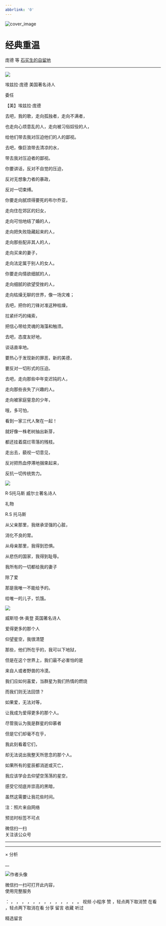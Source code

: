 ```yaml
---
abbrlink: '0'
---
```

![cover_image](https://mmbiz.qpic.cn/sz_mmbiz_jpg/hVNLue76EhibtZ2YzS7dT4FQ1nBSIEnoaJnQoicD1bMABu9je1IhDPkXLfdULceeby94QYM5iaI8nel5fn5UWHQbQ/0?wx_fmt=jpeg)

#  经典重温

庞德 等  [ 石买生的自留地 ](javascript:void\(0\);)

__ _ _ _ _

![](https://mmbiz.qpic.cn/sz_mmbiz_jpg/hVNLue76EhibtZ2YzS7dT4FQ1nBSIEnoafmm2lwUpEpzq9kk1ENBJO8iczib39icWIjSPcsyq2Exia5fiadlngS5EQcg/640?wx_fmt=jpeg)

埃兹拉·庞德 美国著名诗人

  

委任

【美】埃兹拉·庞德

去吧，我的歌，走向孤独者，走向不满者，

也走向心烦意乱的人，走向被习俗奴役的人，

给他们带去我对压迫他们的人的鄙视。

去吧，像巨浪带去清凉的水，

带去我对压迫者的鄙视。

你要讲话，反对不自觉的压迫，

反对无想象力者的暴政，

反对一切束缚。

你要走向腻烦得要死的布尔乔亚，

走向住在郊区的妇女，

走向可怕地结了婚的人，

走向把失败隐藏起来的人，

走向那些配非其人的人，

走向买来的妻子，

走向法定属于别人的女人。

你要走向情欲细腻的人，

走向细腻的欲望受挫的人，

走向枯燥无聊的世界，像一场灾难；

去吧，把你的刀锋对准这种枯燥，

拉紧纤巧的绳索，

把信心带给灵魂的海藻和触须。

去吧，态度友好地，

谈话直率地。

要热心于发现新的罪恶，新的美德，

要反对一切形式的压迫。

去吧，走向那些中年变迟钝的人，

走向那些丧失了兴趣的人。

走向被家庭窒息的少年，

哦，多可怕，

看到一家三代人聚在一起！

就好像一株老树抽出新芽，

都还挂着腐烂零落的残枝。

走出去，藐视一切意见，

反对把热血停滞地捆束起来，

反抗一切传统势力。

![](https://mmbiz.qpic.cn/sz_mmbiz_jpg/hVNLue76EhibtZ2YzS7dT4FQ1nBSIEnoaGHny4OicMdx9vFWzlO5uAdPRC9My8xF8XnaSNPrBfzPfF9tDlnWzFlQ/640?wx_fmt=jpeg)

R·S托马斯 威尔士著名诗人

礼物

R.S  托马斯

从父亲那里，我继承坚强的心脏，

消化不良的胃。

从母亲那里，我得到恐惧。

从悲伤的国家，我得到耻辱。

我所有的一切都给我的妻子

除了爱

那是我唯一不能给予的。

给唯一的儿子，饥饿。

  

![](https://mmbiz.qpic.cn/sz_mmbiz_jpg/hVNLue76EhibtZ2YzS7dT4FQ1nBSIEnoau7dDssOn3Q5UPZyPsgw0EnQebNdbsRBjMQnibacvlNr60JicHF01tX5Q/640?wx_fmt=jpeg)

威斯坦·休·奥登 英国著名诗人

爱得更多的那个人

仰望星空，我很清楚

那些，他们所在乎的，我可以下地狱，

但是在这个世界上，我们最不必害怕的是

来自人或者野兽的冷漠。

我们应如何喜爱，当群星为我们热情的燃烧

而我们则无法回馈？

如果爱，无法对等，

让我成为爱得更多的那个人。

尽管我认为我是群星的仰慕者

但是它们却毫不在乎，

我此刻看着它们，

却无法说出我整天所思念的那个人。

如果所有的星辰都消逝或灭亡，

我应该学会去仰望空荡荡的星空，

感受它彻底并崇高的黑暗，

虽然这需要让我花些时间。

注：照片来自网络  

预览时标签不可点

微信扫一扫  
关注该公众号





****



****



×  分析

__

![作者头像](http://mmbiz.qpic.cn/mmbiz_png/hVNLue76EhibricgkQZeT964ria54dgJkqVBX9ibyvn7PmGOltlupHdVshOibeQZDSypqiaIBNKdw8cwXfXfBZkPVgVg/0?wx_fmt=png)

微信扫一扫可打开此内容，  
使用完整服务

：  ，  ，  ，  ，  ，  ，  ，  ，  ，  ，  ，  ，  。  视频  小程序  赞  ，轻点两下取消赞  在看  ，轻点两下取消在看
分享  留言  收藏  听过

精选留言

